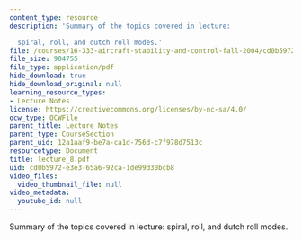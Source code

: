 ```yaml
---
content_type: resource
description: 'Summary of the topics covered in lecture:

  spiral, roll, and dutch roll modes.'
file: /courses/16-333-aircraft-stability-and-control-fall-2004/cd0b5972e3e365a692ca1de99d30bcb8_lecture_8.pdf
file_size: 904755
file_type: application/pdf
hide_download: true
hide_download_original: null
learning_resource_types:
- Lecture Notes
license: https://creativecommons.org/licenses/by-nc-sa/4.0/
ocw_type: OCWFile
parent_title: Lecture Notes
parent_type: CourseSection
parent_uid: 12a1aaf9-be7a-ca1d-756d-c7f978d7513c
resourcetype: Document
title: lecture_8.pdf
uid: cd0b5972-e3e3-65a6-92ca-1de99d30bcb8
video_files:
  video_thumbnail_file: null
video_metadata:
  youtube_id: null
---
```

Summary of the topics covered in lecture:
spiral, roll, and dutch roll modes.